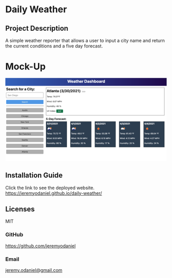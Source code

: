 
  # Daily Weather

  ## Project Description
  A simple weather reporter that allows a user to input a city name and return the current conditions and a five day forecast.

  # Mock-Up
  ![Mock-up](assets/images/mock-up.png "Mock-up")


  ## Installation Guide
  Click the link to see the deployed website.
  https://jeremyodaniel.github.io/daily-weather/

  ## Licenses
  MIT

  ### GitHub
  https://github.com/jeremyodaniel

  ### Email
  jeremy.odaniel@gmail.com
